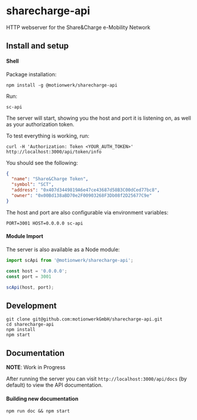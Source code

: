 # sharecharge-api
HTTP webserver for the Share&amp;Charge e-Mobility Network

## Install and setup

#### Shell

Package installation:
```
npm install -g @motionwerk/sharecharge-api
```

Run:
```
sc-api
```

The server will start, showing you the host and port it is listening on, as well as your authorization token.

To test everything is working, run:
```
curl -H 'Authorization: Token <YOUR_AUTH_TOKEN>' http://localhost:3000/api/token/info
```

You should see the following:

```json
{
  "name": "Share&Charge Token",
  "symbol": "SCT",
  "address": "0x407d3449819A6e47ce43687d58B3C00dCed77bc8",
  "owner": "0x00Bd138aBD70e2F00903268F3Db08f2D25677C9e"
}
```

The host and port are also configurable via environment variables:
```
PORT=3001 HOST=0.0.0.0 sc-api
```

#### Module Import

The server is also available as a Node module:

```ts
import scApi from '@motionwerk/sharecharge-api';

const host = '0.0.0.0';
const port = 3001

scApi(host, port);
```


## Development

```
git clone git@github.com:motionwerkGmbH/sharecharge-api.git
cd sharecharge-api
npm install
npm start
```

## Documentation

**NOTE**: Work in Progress

After running the server you can visit `http://localhost:3000/api/docs` (by default) to view the API documentation. 

#### Building new documentation

```
npm run doc && npm start
```

